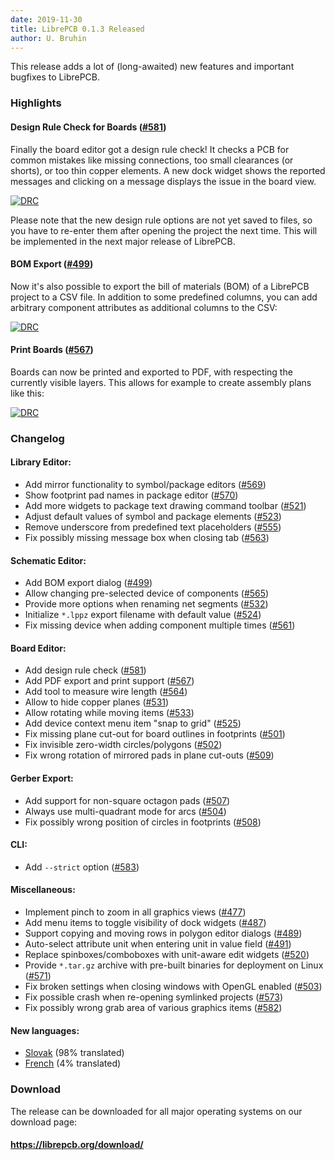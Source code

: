 ```yaml
---
date: 2019-11-30
title: LibrePCB 0.1.3 Released
author: U. Bruhin
---
```


This release adds a lot of (long-awaited) new features and important bugfixes
to LibrePCB.


### Highlights

#### Design Rule Check for Boards ([#581](https://github.com/LibrePCB/LibrePCB/pull/581))

Finally the board editor got a design rule check! It checks a PCB for common
mistakes like missing connections, too small clearances (or shorts), or too
thin copper elements. A new dock widget shows the reported messages and
clicking on a message displays the issue in the board view.

[![DRC](/img/board_editor_drc.gif)](/img/board_editor_drc.gif)<br/>

Please note that the new design rule options are not yet saved to files, so
you have to re-enter them after opening the project the next time. This will
be implemented in the next major release of LibrePCB.

#### BOM Export ([#499](https://github.com/LibrePCB/LibrePCB/pull/499))

Now it's also possible to export the bill of materials (BOM) of a LibrePCB
project to a CSV file. In addition to some predefined columns, you can add
arbitrary component attributes as additional columns to the CSV:

[![DRC](/img/bom_export_dialog.png)](/img/bom_export_dialog.png)

#### Print Boards ([#567](https://github.com/LibrePCB/LibrePCB/pull/567))

Boards can now be printed and exported to PDF, with respecting the currently
visible layers. This allows for example to create assembly plans like this:

[![DRC](/img/board_editor_assembly_plan.png)](/img/board_editor_assembly_plan.png)


### Changelog

#### Library Editor:
- Add mirror functionality to symbol/package editors
  ([#569](https://github.com/LibrePCB/LibrePCB/pull/569))
- Show footprint pad names in package editor
  ([#570](https://github.com/LibrePCB/LibrePCB/pull/570))
- Add more widgets to package text drawing command toolbar
  ([#521](https://github.com/LibrePCB/LibrePCB/pull/521))
- Adjust default values of symbol and package elements
  ([#523](https://github.com/LibrePCB/LibrePCB/pull/523))
- Remove underscore from predefined text placeholders
  ([#555](https://github.com/LibrePCB/LibrePCB/pull/555))
- Fix possibly missing message box when closing tab
  ([#563](https://github.com/LibrePCB/LibrePCB/pull/563))

#### Schematic Editor:
- Add BOM export dialog
  ([#499](https://github.com/LibrePCB/LibrePCB/pull/499))
- Allow changing pre-selected device of components
  ([#565](https://github.com/LibrePCB/LibrePCB/pull/565))
- Provide more options when renaming net segments
  ([#532](https://github.com/LibrePCB/LibrePCB/pull/532))
- Initialize `*.lppz` export filename with default value
  ([#524](https://github.com/LibrePCB/LibrePCB/pull/524))
- Fix missing device when adding component multiple times
  ([#561](https://github.com/LibrePCB/LibrePCB/pull/561))

#### Board Editor:
- Add design rule check
  ([#581](https://github.com/LibrePCB/LibrePCB/pull/581))
- Add PDF export and print support
  ([#567](https://github.com/LibrePCB/LibrePCB/pull/567))
- Add tool to measure wire length
  ([#564](https://github.com/LibrePCB/LibrePCB/pull/564))
- Allow to hide copper planes
  ([#531](https://github.com/LibrePCB/LibrePCB/pull/531))
- Allow rotating while moving items
  ([#533](https://github.com/LibrePCB/LibrePCB/pull/533))
- Add device context menu item "snap to grid"
  ([#525](https://github.com/LibrePCB/LibrePCB/pull/525))
- Fix missing plane cut-out for board outlines in footprints
  ([#501](https://github.com/LibrePCB/LibrePCB/pull/501))
- Fix invisible zero-width circles/polygons
  ([#502](https://github.com/LibrePCB/LibrePCB/pull/502))
- Fix wrong rotation of mirrored pads in plane cut-outs
  ([#509](https://github.com/LibrePCB/LibrePCB/pull/509))

#### Gerber Export:
- Add support for non-square octagon pads
  ([#507](https://github.com/LibrePCB/LibrePCB/pull/507))
- Always use multi-quadrant mode for arcs
  ([#504](https://github.com/LibrePCB/LibrePCB/pull/504))
- Fix possibly wrong position of circles in footprints
  ([#508](https://github.com/LibrePCB/LibrePCB/pull/508))

#### CLI:
- Add `--strict` option
  ([#583](https://github.com/LibrePCB/LibrePCB/pull/583))

#### Miscellaneous:
- Implement pinch to zoom in all graphics views
  ([#477](https://github.com/LibrePCB/LibrePCB/pull/477))
- Add menu items to toggle visibility of dock widgets
  ([#487](https://github.com/LibrePCB/LibrePCB/pull/487))
- Support copying and moving rows in polygon editor dialogs
  ([#489](https://github.com/LibrePCB/LibrePCB/pull/489))
- Auto-select attribute unit when entering unit in value field
  ([#491](https://github.com/LibrePCB/LibrePCB/pull/491))
- Replace spinboxes/comboboxes with unit-aware edit widgets
  ([#520](https://github.com/LibrePCB/LibrePCB/pull/520))
- Provide `*.tar.gz` archive with pre-built binaries for deployment on Linux
  ([#571](https://github.com/LibrePCB/LibrePCB/pull/571))
- Fix broken settings when closing windows with OpenGL enabled
  ([#503](https://github.com/LibrePCB/LibrePCB/pull/503))
- Fix possible crash when re-opening symlinked projects
  ([#573](https://github.com/LibrePCB/LibrePCB/pull/573))
- Fix possibly wrong grab area of various graphics items
  ([#582](https://github.com/LibrePCB/LibrePCB/pull/582))

#### New languages:
- [Slovak](https://www.transifex.com/librepcb/librepcb-application/language/sk/)
  (98% translated)
- [French](https://www.transifex.com/librepcb/librepcb-application/language/fr/)
  (4% translated)


### Download

The release can be downloaded for all major operating systems on our download
page:

#### https://librepcb.org/download/
